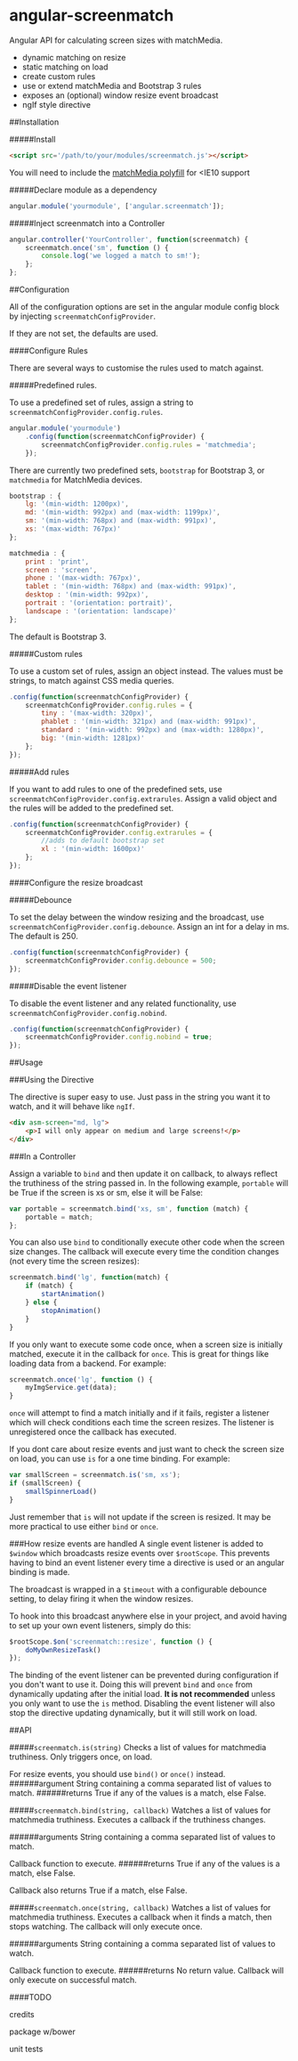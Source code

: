 # angular-screenmatch
Angular API for calculating screen sizes with matchMedia.
- dynamic matching on resize
- static matching on load
- create custom rules
- use or extend matchMedia and Bootstrap 3 rules
- exposes an (optional) window resize event broadcast
- ngIf style directive

##Installation

#####Install

```html
<script src='/path/to/your/modules/screenmatch.js'></script>
```

You will need to include the [matchMedia polyfill](https://github.com/paulirish/matchMedia.js/) for <IE10 support


#####Declare module as a dependency

```javascript
angular.module('yourmodule', ['angular.screenmatch']);
```

#####Inject screenmatch into a Controller

```javascript
angular.controller('YourController', function(screenmatch) {
    screenmatch.once('sm', function () {
        console.log('we logged a match to sm!');
    };
};
```

##Configuration

All of the configuration options are set in the angular module config block by injecting `screenmatchConfigProvider`.

If they are not set, the defaults are used.

####Configure Rules

There are several ways to customise the rules used to match against.  

#####Predefined rules.

To use a predefined set of rules, assign a string to `screenmatchConfigProvider.config.rules`. 

```javascript
angular.module('yourmodule')
    .config(function(screenmatchConfigProvider) {
        screenmatchConfigProvider.config.rules = 'matchmedia';
    });
```

There are currently two predefined sets, `bootstrap` for Bootstrap 3, or `matchmedia` for MatchMedia devices.

```javascript
bootstrap : {
    lg: '(min-width: 1200px)',
    md: '(min-width: 992px) and (max-width: 1199px)',
    sm: '(min-width: 768px) and (max-width: 991px)',
    xs: '(max-width: 767px)'
};

matchmedia : {
    print : 'print',
    screen : 'screen',
    phone : '(max-width: 767px)',
    tablet : '(min-width: 768px) and (max-width: 991px)',
    desktop : '(min-width: 992px)',
    portrait : '(orientation: portrait)',
    landscape : '(orientation: landscape)'
};
```

The default is Bootstrap 3.

#####Custom rules

To use a custom set of rules, assign an object instead.  The values must be strings, to match against CSS media queries.

```javascript
.config(function(screenmatchConfigProvider) {
    screenmatchConfigProvider.config.rules = {
        tiny : '(max-width: 320px)',
        phablet : '(min-width: 321px) and (max-width: 991px)',
        standard : '(min-width: 992px) and (max-width: 1280px)',
        big: '(min-width: 1281px)'
    };
});
```

#####Add rules

If you want to add rules to one of the predefined sets, use `screenmatchConfigProvider.config.extrarules`.
Assign a valid object and the rules will be added to the predefined set.

```javascript
.config(function(screenmatchConfigProvider) {
    screenmatchConfigProvider.config.extrarules = {
        //adds to default bootstrap set
        xl : '(min-width: 1600px)'
    };
});
```

####Configure the resize broadcast

#####Debounce

To set the delay between the window resizing and the broadcast, use `screenmatchConfigProvider.config.debounce`.
Assign an int for a delay in ms. The default is 250.

```javascript
.config(function(screenmatchConfigProvider) {
    screenmatchConfigProvider.config.debounce = 500;
});
```

#####Disable the event listener

To disable the event listener and any related functionality, use `screenmatchConfigProvider.config.nobind`.

```javascript
.config(function(screenmatchConfigProvider) {
    screenmatchConfigProvider.config.nobind = true;
});
```

##Usage

###Using the Directive

The directive is super easy to use.  Just pass in the string you want it to watch, and it will behave like `ngIf`.

```html
<div asm-screen="md, lg">
    <p>I will only appear on medium and large screens!</p>
</div>
```

###In a Controller

Assign a variable to `bind` and then update it on callback, to always reflect the truthiness of the string passed in.  In the following example, `portable` will be True if the screen is xs or sm, else it will be False:

```javascript
var portable = screenmatch.bind('xs, sm', function (match) {
    portable = match;
};
```

You can also use `bind` to conditionally execute other code when the screen size changes.  The callback will execute every time the condition changes (not every time the screen resizes):

```javascript
screenmatch.bind('lg', function(match) {
    if (match) {
        startAnimation()
    } else {
        stopAnimation()
    }
}

```

If you only want to execute some code once, when a screen size is initially matched, execute it in the callback for `once`. This is great for things like loading data from a backend. For example:

```javascript
screenmatch.once('lg', function () {
    myImgService.get(data);
}
```

`once` will attempt to find a match initially and if it fails, register a listener which will check conditions each time the screen resizes.  The listener is unregistered once the callback has executed. 

If you dont care about resize events and just want to check the screen size on load, you can use `is` for a one time binding. For example:

```javascript
var smallScreen = screenmatch.is('sm, xs');
if (smallScreen) {
    smallSpinnerLoad()
}
```

Just remember that `is` will not update if the screen is resized.  It may be more practical to use either `bind` or `once`.

###How resize events are handled
A single event listener is added to `$window` which broadcasts resize events over `$rootScope`.  This prevents having to bind an event listener every time a directive is used or an angular binding is made.

The broadcast is wrapped in a `$timeout` with a configurable debounce setting, to delay firing it when the window resizes. 

To hook into this broadcast anywhere else in your project, and avoid having to set up your own event listeners, simply do this:

```javascript
$rootScope.$on('screenmatch::resize', function () {
    doMyOwnResizeTask()
});
```

The binding of the event listener can be prevented during configuration if you don't want to use it.  Doing this will prevent `bind` and `once` from dynamically updating after the initial load.  <b>It is not recommended</b> unless you only want to use the `is` method.  Disabling the event listener will also stop the directive updating dynamically, but it will still work on load.

##API

#####`screenmatch.is(string)`
Checks a list of values for matchmedia truthiness. Only triggers once, on load.

For resize events, you should use `bind()` or `once()` instead.
######argument
String containing a comma separated list of values to match.
######returns
True if any of the values is a match, else False.

#####`screenmatch.bind(string, callback)`
Watches a list of values for matchmedia truthiness.   Executes a callback if the truthiness changes.

######arguments
String containing a comma separated list of values to match. 

Callback function to execute.
######returns
True if any of the values is a match, else False.

Callback also returns True if a match, else False.
 
#####`screenmatch.once(string, callback)`
Watches a list of values for matchmedia truthiness. 
Executes a callback when it finds a match, then stops watching. The callback will only execute once.

######arguments
String containing a comma separated list of values to watch. 
 
Callback function to execute.
######returns
No return value. Callback will only execute on successful match.


####TODO


credits


package w/bower


unit tests

